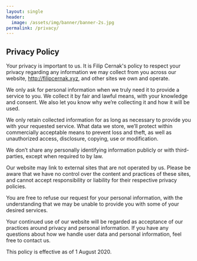 ```yaml
---
layout: single
header:
  image: /assets/img/banner/banner-2s.jpg
permalink: /privacy/
---
```


<h2>Privacy Policy</h2>
<p>Your privacy is important to us. It is Filip Cernak's policy to respect your privacy regarding any information we may collect from you across our website, <a href="http://filipcernak.xyz">http://filipcernak.xyz</a>, and other sites we own and operate.</p>
<p>We only ask for personal information when we truly need it to provide a service to you. We collect it by fair and lawful means, with your knowledge and consent. We also let you know why we’re collecting it and how it will be used.</p>
<p>We only retain collected information for as long as necessary to provide you with your requested service. What data we store, we’ll protect within commercially acceptable means to prevent loss and theft, as well as unauthorized access, disclosure, copying, use or modification.</p>
<p>We don’t share any personally identifying information publicly or with third-parties, except when required to by law.</p>
<p>Our website may link to external sites that are not operated by us. Please be aware that we have no control over the content and practices of these sites, and cannot accept responsibility or liability for their respective privacy policies.</p>
<p>You are free to refuse our request for your personal information, with the understanding that we may be unable to provide you with some of your desired services.</p>
<p>Your continued use of our website will be regarded as acceptance of our practices around privacy and personal information. If you have any questions about how we handle user data and personal information, feel free to contact us.</p>
<p>This policy is effective as of 1 August 2020.</p>
